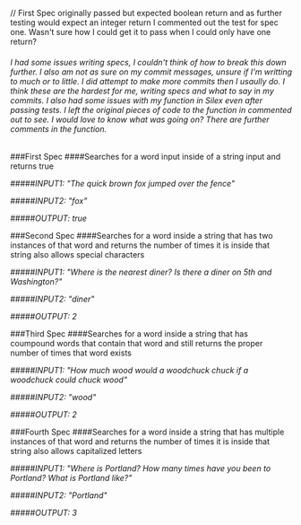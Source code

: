 // First Spec originally passed but expected boolean return and as further testing would expect an integer return I commented out the test for spec one. Wasn't sure how I could
get it to pass when I could only have one return?

###### I had some issues writing specs, I couldn't think of how to break this down further. I also am not as sure on my commit messages, unsure if I'm writting to much or to little. I did attempt to make more commits then I usaully do. I think these are the hardest for me, writing specs and what to say in my commits. I also had some issues with my function in Silex even after passing tests. I left the original pieces of code to the function in commented out to see. I would love to know what was going on? There are further comments in the function.

###First Spec
####Searches for a word input inside of a string input and returns true

#####_INPUT1: "The quick brown fox jumped over the fence"_

#####_INPUT2: "fox"_

#####_OUTPUT: true_
 
 ###Second Spec
 ####Searches for a word inside a string that has two instances of that word and returns the number of times it is inside that string also allows special characters
 
 #####_INPUT1: "Where is the nearest diner? Is there a diner on 5th and Washington?"_
 
 #####_INPUT2: "diner"_
 
 #####_OUTPUT: 2_
 
 ###Third Spec
 ####Searches for a word inside a string that has coumpound words that contain that word and still returns the proper number of times that word exists
 
 #####_INPUT1: "How much wood would a woodchuck chuck if a woodchuck could chuck wood"_
 
 #####_INPUT2: "wood"_
 
 #####_OUTPUT: 2_
 
###Fourth Spec
 ####Searches for a word inside a string that has multiple instances of that word and returns the number of times it is inside that string also allows capitalized letters
 
 #####_INPUT1: "Where is Portland? How many times have you been to Portland? What is Portland like?"_
 
 #####_INPUT2: "Portland"_
 
 #####_OUTPUT: 3_